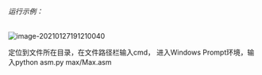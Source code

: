 ###### 运行示例：

![image-20210127191210040](C:\Users\HP\AppData\Roaming\Typora\typora-user-images\image-20210127191210040.png)

定位到文件所在目录，在文件路径栏输入cmd， 进入Windows Prompt环境，输入python asm.py max/Max.asm